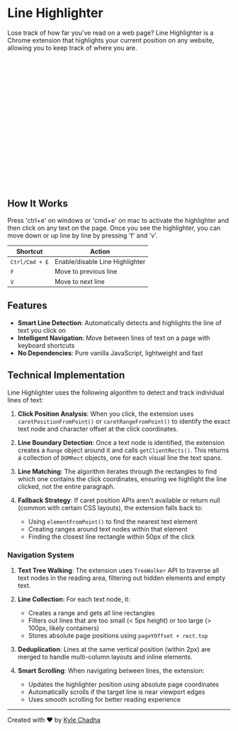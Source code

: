 # Line Highlighter

Lose track of how far you've read on a web page? Line Highlighter is a Chrome extension that highlights your current position on any website, allowing you to keep track of where you are.

![Line Highlighter Demo](demo.gif)

## How It Works

Press 'ctrl+e' on windows or 'cmd+e' on mac to activate the highlighter and then click on any text on the page. Once you see the highlighter, you can move down or up line by line by pressing 'f' and 'v'.

| Shortcut | Action |
|----------|--------|
| `Ctrl/Cmd + E` | Enable/disable Line Highlighter |
| `F` | Move to previous line |
| `V` | Move to next line |

## Features

- **Smart Line Detection**: Automatically detects and highlights the line of text you click on
- **Intelligent Navigation**: Move between lines of text on a page with keyboard shortcuts
- **No Dependencies**: Pure vanilla JavaScript, lightweight and fast

## Technical Implementation

Line Highlighter uses the following algorithm to detect and track individual lines of text:

1. **Click Position Analysis**: When you click, the extension uses `caretPositionFromPoint()` or `caretRangeFromPoint()` to identify the exact text node and character offset at the click coordinates.

2. **Line Boundary Detection**: Once a text node is identified, the extension creates a `Range` object around it and calls `getClientRects()`. This returns a collection of `DOMRect` objects, one for each visual line the text spans.

3. **Line Matching**: The algorithm iterates through the rectangles to find which one contains the click coordinates, ensuring we highlight the line clicked, not the entire paragraph.

4. **Fallback Strategy**: If caret position APIs aren't available or return null (common with certain CSS layouts), the extension falls back to:
   - Using `elementFromPoint()` to find the nearest text element
   - Creating ranges around text nodes within that element
   - Finding the closest line rectangle within 50px of the click

### Navigation System

1. **Text Tree Walking**: The extension uses `TreeWalker` API to traverse all text nodes in the reading area, filtering out hidden elements and empty text.

2. **Line Collection**: For each text node, it:
   - Creates a range and gets all line rectangles
   - Filters out lines that are too small (< 5px height) or too large (> 100px, likely containers)
   - Stores absolute page positions using `pageYOffset + rect.top`

3. **Deduplication**: Lines at the same vertical position (within 2px) are merged to handle multi-column layouts and inline elements.

4. **Smart Scrolling**: When navigating between lines, the extension:
   - Updates the highlighter position using absolute page coordinates
   - Automatically scrolls if the target line is near viewport edges
   - Uses smooth scrolling for better reading experience

---

Created with ❤️ by [Kyle Chadha](https://twitter.com/kylechadha)